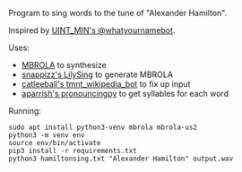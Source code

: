 Program to sing words to the tune of "Alexander Hamilton".

Inspired by [UINT\_MIN's @whatyournamebot](https://twitter.com/whatyournamebot).

Uses:
- [MBROLA](https://github.com/numediart/MBROLA) to synthesize
- [snappizz's LilySing](https://github.com/snappizz/lilysing) to generate MBROLA
- [catleeball's tmnt\_wikipedia\_bot](https://github.com/catleeball/tmnt_wikipedia_bot) to fix up input
- [aparrish's pronouncingpy](https://github.com/aparrish/pronouncingpy) to get syllables for each word

Running:

```
sudo apt install python3-venv mbrola mbrola-us2
python3 -m venv env
source env/bin/activate
pip3 install -r requirements.txt
python3 hamiltonsing.txt "Alexander Hamilton" output.wav
```

